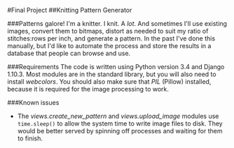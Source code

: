 #Final Project
##Knitting Pattern Generator

###Patterns galore!
I'm a knitter.  I knit.  A _lot_.  And sometimes I'll use existing images, convert them to bitmaps, distort as needed to suit my ratio of stitches:rows per inch, and generate a pattern.  In the past I've done this manually, but I'd like to automate the process and store the results in a database that people can browse and use.

###Requirements
The code is written using Python version 3.4 and Django 1.10.3.  Most modules are in the standard library, but you will also need to install _webcolors_.  You should also make sure that _PIL_ (Pillow) installed, because it is required for the image processing to work.

###Known issues
* The _views.create_new_pattern_ and _views.upload_image_ modules use `time.sleep()` to allow the system time to write image files to disk. They would be better served by spinning off processes and waiting for them to finish.
